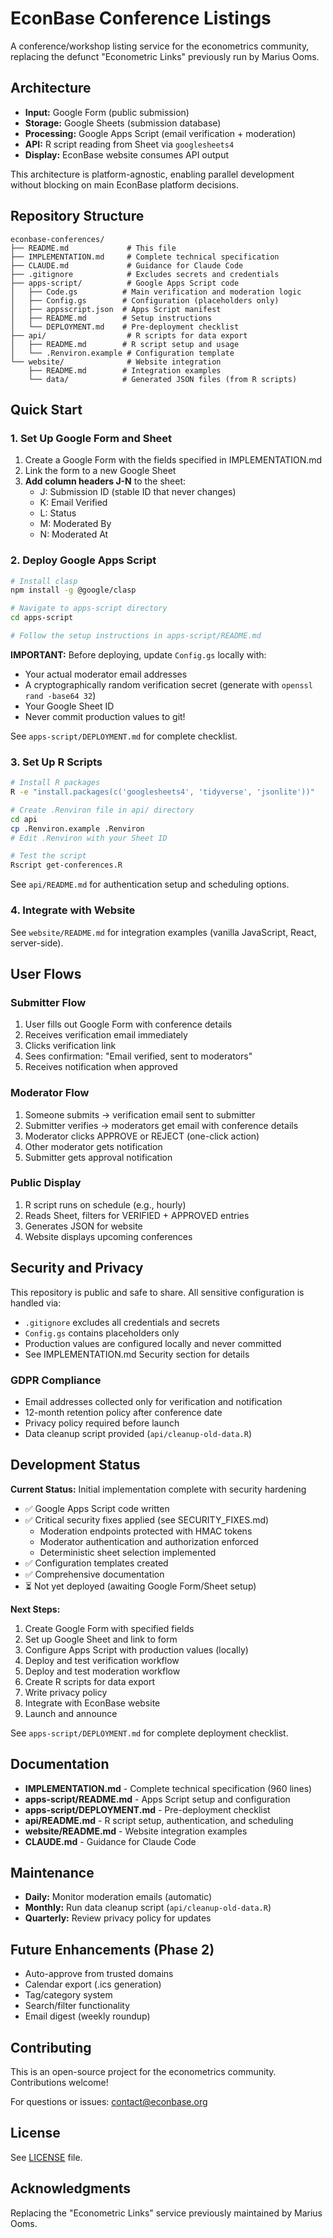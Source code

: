 # EconBase Conference Listings

A conference/workshop listing service for the econometrics community, replacing the defunct "Econometric Links" previously run by Marius Ooms.

## Architecture

- **Input:** Google Form (public submission)
- **Storage:** Google Sheets (submission database)
- **Processing:** Google Apps Script (email verification + moderation)
- **API:** R script reading from Sheet via `googlesheets4`
- **Display:** EconBase website consumes API output

This architecture is platform-agnostic, enabling parallel development without blocking on main EconBase platform decisions.

## Repository Structure

```
econbase-conferences/
├── README.md             # This file
├── IMPLEMENTATION.md     # Complete technical specification
├── CLAUDE.md             # Guidance for Claude Code
├── .gitignore            # Excludes secrets and credentials
├── apps-script/          # Google Apps Script code
│   ├── Code.gs          # Main verification and moderation logic
│   ├── Config.gs        # Configuration (placeholders only)
│   ├── appsscript.json  # Apps Script manifest
│   ├── README.md        # Setup instructions
│   └── DEPLOYMENT.md    # Pre-deployment checklist
├── api/                  # R scripts for data export
│   ├── README.md        # R script setup and usage
│   └── .Renviron.example # Configuration template
└── website/              # Website integration
    ├── README.md        # Integration examples
    └── data/            # Generated JSON files (from R scripts)
```

## Quick Start

### 1. Set Up Google Form and Sheet

1. Create a Google Form with the fields specified in IMPLEMENTATION.md
2. Link the form to a new Google Sheet
3. **Add column headers J-N** to the sheet:
   - J: Submission ID (stable ID that never changes)
   - K: Email Verified
   - L: Status
   - M: Moderated By
   - N: Moderated At

### 2. Deploy Google Apps Script

```bash
# Install clasp
npm install -g @google/clasp

# Navigate to apps-script directory
cd apps-script

# Follow the setup instructions in apps-script/README.md
```

**IMPORTANT:** Before deploying, update `Config.gs` locally with:
- Your actual moderator email addresses
- A cryptographically random verification secret (generate with `openssl rand -base64 32`)
- Your Google Sheet ID
- Never commit production values to git!

See `apps-script/DEPLOYMENT.md` for complete checklist.

### 3. Set Up R Scripts

```bash
# Install R packages
R -e "install.packages(c('googlesheets4', 'tidyverse', 'jsonlite'))"

# Create .Renviron file in api/ directory
cd api
cp .Renviron.example .Renviron
# Edit .Renviron with your Sheet ID

# Test the script
Rscript get-conferences.R
```

See `api/README.md` for authentication setup and scheduling options.

### 4. Integrate with Website

See `website/README.md` for integration examples (vanilla JavaScript, React, server-side).

## User Flows

### Submitter Flow
1. User fills out Google Form with conference details
2. Receives verification email immediately
3. Clicks verification link
4. Sees confirmation: "Email verified, sent to moderators"
5. Receives notification when approved

### Moderator Flow
1. Someone submits → verification email sent to submitter
2. Submitter verifies → moderators get email with conference details
3. Moderator clicks APPROVE or REJECT (one-click action)
4. Other moderator gets notification
5. Submitter gets approval notification

### Public Display
1. R script runs on schedule (e.g., hourly)
2. Reads Sheet, filters for VERIFIED + APPROVED entries
3. Generates JSON for website
4. Website displays upcoming conferences

## Security and Privacy

This repository is public and safe to share. All sensitive configuration is handled via:
- `.gitignore` excludes all credentials and secrets
- `Config.gs` contains placeholders only
- Production values are configured locally and never committed
- See IMPLEMENTATION.md Security section for details

### GDPR Compliance
- Email addresses collected only for verification and notification
- 12-month retention policy after conference date
- Privacy policy required before launch
- Data cleanup script provided (`api/cleanup-old-data.R`)

## Development Status

**Current Status:** Initial implementation complete with security hardening
- ✅ Google Apps Script code written
- ✅ Critical security fixes applied (see SECURITY_FIXES.md)
  - Moderation endpoints protected with HMAC tokens
  - Moderator authentication and authorization enforced
  - Deterministic sheet selection implemented
- ✅ Configuration templates created
- ✅ Comprehensive documentation
- ⏳ Not yet deployed (awaiting Google Form/Sheet setup)

**Next Steps:**
1. Create Google Form with specified fields
2. Set up Google Sheet and link to form
3. Configure Apps Script with production values (locally)
4. Deploy and test verification workflow
5. Deploy and test moderation workflow
6. Create R scripts for data export
7. Write privacy policy
8. Integrate with EconBase website
9. Launch and announce

See `apps-script/DEPLOYMENT.md` for complete deployment checklist.

## Documentation

- **IMPLEMENTATION.md** - Complete technical specification (960 lines)
- **apps-script/README.md** - Apps Script setup and configuration
- **apps-script/DEPLOYMENT.md** - Pre-deployment checklist
- **api/README.md** - R script setup, authentication, and scheduling
- **website/README.md** - Website integration examples
- **CLAUDE.md** - Guidance for Claude Code

## Maintenance

- **Daily:** Monitor moderation emails (automatic)
- **Monthly:** Run data cleanup script (`api/cleanup-old-data.R`)
- **Quarterly:** Review privacy policy for updates

## Future Enhancements (Phase 2)

- Auto-approve from trusted domains
- Calendar export (.ics generation)
- Tag/category system
- Search/filter functionality
- Email digest (weekly roundup)

## Contributing

This is an open-source project for the econometrics community. Contributions welcome!

For questions or issues: contact@econbase.org

## License

See [LICENSE](LICENSE) file.

## Acknowledgments

Replacing the "Econometric Links" service previously maintained by Marius Ooms.
